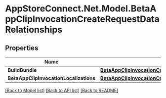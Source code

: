 # AppStoreConnect.Net.Model.BetaAppClipInvocationCreateRequestDataRelationships

## Properties

Name | Type | Description | Notes
------------ | ------------- | ------------- | -------------
**BuildBundle** | [**BetaAppClipInvocationCreateRequestDataRelationshipsBuildBundle**](BetaAppClipInvocationCreateRequestDataRelationshipsBuildBundle.md) |  | 
**BetaAppClipInvocationLocalizations** | [**BetaAppClipInvocationCreateRequestDataRelationshipsBetaAppClipInvocationLocalizations**](BetaAppClipInvocationCreateRequestDataRelationshipsBetaAppClipInvocationLocalizations.md) |  | 

[[Back to Model list]](../README.md#documentation-for-models) [[Back to API list]](../README.md#documentation-for-api-endpoints) [[Back to README]](../README.md)

